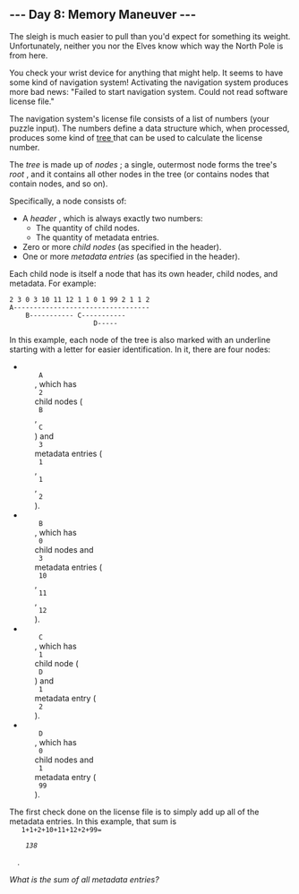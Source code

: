 <article class="day-desc">
 <h2>
  --- Day 8: Memory Maneuver ---
 </h2>
 <p>
  The sleigh is much easier to pull than you'd expect for something its weight. Unfortunately, neither you nor the Elves know
  <span title="It's North. Obviously.">
   which way
  </span>
  the North Pole is from here.
 </p>
 <p>
  You check your wrist device for anything that might help.  It seems to have some kind of navigation system!  Activating the navigation system produces more bad news: "Failed to start navigation system. Could not read software license file."
 </p>
 <p>
  The navigation system's license file consists of a list of numbers (your puzzle input).  The numbers define a data structure which, when processed, produces some kind of
  <a href="https://en.wikipedia.org/wiki/Tree_(data_structure)">
   tree
  </a>
  that can be used to calculate the license number.
 </p>
 <p>
  The
  <em>
   tree
  </em>
  is made up of
  <em>
   nodes
  </em>
  ; a single, outermost node forms the tree's
  <em>
   root
  </em>
  , and it contains all other nodes in the tree (or contains nodes that contain nodes, and so on).
 </p>
 <p>
  Specifically, a node consists of:
 </p>
 <ul>
  <li>
   A
   <em>
    header
   </em>
   , which is always exactly two numbers:
   <ul>
    <li>
     The quantity of child nodes.
    </li>
    <li>
     The quantity of metadata entries.
    </li>
   </ul>
   <li>
    Zero or more
    <em>
     child nodes
    </em>
    (as specified in the header).
   </li>
   <li>
    One or more
    <em>
     metadata entries
    </em>
    (as specified in the header).
   </li>
  </li>
 </ul>
 <p>
  Each child node is itself a node that has its own header, child nodes, and metadata. For example:
 </p>
 <pre><code>2 3 0 3 10 11 12 1 1 0 1 99 2 1 1 2
A----------------------------------
    B----------- C-----------
                     D-----
</code></pre>
 <p>
  In this example, each node of the tree is also marked with an underline starting with a letter for easier identification. In it, there are four nodes:
 </p>
 <ul>
  <li>
   <code>
    A
   </code>
   , which has
   <code>
    2
   </code>
   child nodes (
   <code>
    B
   </code>
   ,
   <code>
    C
   </code>
   ) and
   <code>
    3
   </code>
   metadata entries (
   <code>
    1
   </code>
   ,
   <code>
    1
   </code>
   ,
   <code>
    2
   </code>
   ).
  </li>
  <li>
   <code>
    B
   </code>
   , which has
   <code>
    0
   </code>
   child nodes and
   <code>
    3
   </code>
   metadata entries (
   <code>
    10
   </code>
   ,
   <code>
    11
   </code>
   ,
   <code>
    12
   </code>
   ).
  </li>
  <li>
   <code>
    C
   </code>
   , which has
   <code>
    1
   </code>
   child node (
   <code>
    D
   </code>
   ) and
   <code>
    1
   </code>
   metadata entry (
   <code>
    2
   </code>
   ).
  </li>
  <li>
   <code>
    D
   </code>
   , which has
   <code>
    0
   </code>
   child nodes and
   <code>
    1
   </code>
   metadata entry (
   <code>
    99
   </code>
   ).
  </li>
 </ul>
 <p>
  The first check done on the license file is to simply add up all of the metadata entries.  In this example, that sum is
  <code>
   1+1+2+10+11+12+2+99=
   <em>
    138
   </em>
  </code>
  .
 </p>
 <p>
  <em>
   What is the sum of all metadata entries?
  </em>
 </p>
</article>
